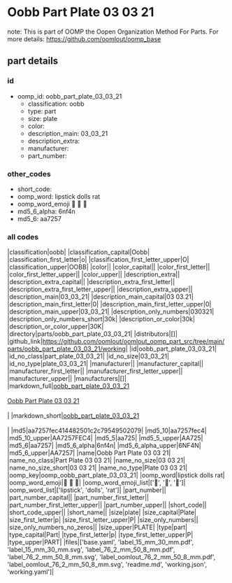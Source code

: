 # Oobb Part Plate 03 03 21  

note: This is part of OOMP the Oopen Organization Method For Parts. For more details: https://github.com/oomlout/oomp_base

##  part details





### id
* oomp_id: oobb_part_plate_03_03_21
  * classification: oobb
  * type: part
  * size: plate
  * color: 
  * description_main: 03_03_21
  * description_extra: 
  * manufacturer: 
  * part_number: 

### other_codes
* short_code: 
* oomp_word: lipstick dolls rat
* oomp_word_emoji :lipstick: :dolls: :rat:
* md5_6_alpha: 6nf4n
* md5_6: aa7257

### all codes 
|classification|oobb|
|classification_capital|Oobb|
|classification_first_letter|o|
|classification_first_letter_upper|O|
|classification_upper|OOBB|
|color||
|color_capital||
|color_first_letter||
|color_first_letter_upper||
|color_upper||
|description_extra||
|description_extra_capital||
|description_extra_first_letter||
|description_extra_first_letter_upper||
|description_extra_upper||
|description_main|03_03_21|
|description_main_capital|03 03.21|
|description_main_first_letter|0|
|description_main_first_letter_upper|0|
|description_main_upper|03_03_21|
|description_only_numbers|030321|
|description_only_numbers_short|30k|
|description_or_color|30k|
|description_or_color_upper|30K|
|directory|parts/oobb_part_plate_03_03_21|
|distributors|[]|
|github_link|https://github.com/oomlout/oomlout_oomp_part_src/tree/main/parts/oobb_part_plate_03_03_21/working|
|id|oobb_part_plate_03_03_21|
|id_no_class|part_plate_03_03_21|
|id_no_size|03_03_21|
|id_no_type|plate_03_03_21|
|manufacturer||
|manufacturer_capital||
|manufacturer_first_letter||
|manufacturer_first_letter_upper||
|manufacturer_upper||
|manufacturers|[]|
|markdown_full|[oobb_part_plate_03_03_21](https://github.com/oomlout/oomlout_oomp_part_src/tree/main/parts/oobb_part_plate_03_03_21/working)<br>[](https://github.com/oomlout/oomlout_oomp_part_src/tree/main/parts/oobb_part_plate_03_03_21/working)<br>[Oobb Part Plate 03 03 21](https://github.com/oomlout/oomlout_oomp_part_src/tree/main/parts/oobb_part_plate_03_03_21/working)<br><br>|
|markdown_short|[oobb_part_plate_03_03_21](https://github.com/oomlout/oomlout_oomp_part_src/tree/main/parts/oobb_part_plate_03_03_21/working)<br><br>|
|md5|aa7257fec414482501c2c79549502079|
|md5_10|aa7257fec4|
|md5_10_upper|AA7257FEC4|
|md5_5|aa725|
|md5_5_upper|AA725|
|md5_6|aa7257|
|md5_6_alpha|6nf4n|
|md5_6_alpha_upper|6NF4N|
|md5_6_upper|AA7257|
|name|Oobb Part Plate 03 03 21|
|name_no_class|Part Plate 03 03 21|
|name_no_size|03 03 21|
|name_no_size_short|03 03 21|
|name_no_type|Plate 03 03 21|
|oomp_key|oomp_oobb_part_plate_03_03_21|
|oomp_word|lipstick dolls rat|
|oomp_word_emoji|:lipstick: :dolls: :rat:|
|oomp_word_emoji_list|[':lipstick:', ':dolls:', ':rat:']|
|oomp_word_list|['lipstick', 'dolls', 'rat']|
|part_number||
|part_number_capital||
|part_number_first_letter||
|part_number_first_letter_upper||
|part_number_upper||
|short_code||
|short_code_upper||
|short_name||
|size|plate|
|size_capital|Plate|
|size_first_letter|p|
|size_first_letter_upper|P|
|size_only_numbers||
|size_only_numbers_no_zeros||
|size_upper|PLATE|
|type|part|
|type_capital|Part|
|type_first_letter|p|
|type_first_letter_upper|P|
|type_upper|PART|
|files|['base.yaml', 'label_15_mm_30_mm.pdf', 'label_15_mm_30_mm.svg', 'label_76_2_mm_50_8_mm.pdf', 'label_76_2_mm_50_8_mm.svg', 'label_oomlout_76_2_mm_50_8_mm.pdf', 'label_oomlout_76_2_mm_50_8_mm.svg', 'readme.md', 'working.json', 'working.yaml']|
